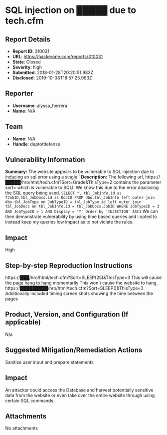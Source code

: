 # SQL injection on █████ due to tech.cfm 

## Report Details
- **Report ID**: 310031
- **URL**: https://hackerone.com/reports/310031
- **State**: Closed
- **Severity**: high
- **Submitted**: 2018-01-28T20:20:51.983Z
- **Disclosed**: 2019-10-08T18:57:25.963Z

## Reporter
- **Username**: alyssa_herrera
- **Name**: N/A

## Team
- **Name**: N/A
- **Handle**: deptofdefense

## Vulnerability Information
**Summary:**
The website appears to be vulnerable to SQL injection due to inducing an sql error using a single '
**Description:**
The following url, https://█████/hro/html/tech.cfm?Sort=Grade&ThisType=2 contains the parameter sort= which is vulnerable to SQLI. We know this due to the error disclosing the SQL query being used. 
```SELECT *, tbl_JobInfo.id as TJobID,tbl_JobDocs.id as DocID FROM dbo.tbl_JobInfo left outer join dbo.tbl_JobType on JobTypeID = tbl_JobType.id left outer join tbl_JobDocs on tbl_JobInfo.id = tbl_JobDocs.JobID WHERE JobTypeID = 3 AND JobTypeID > 1 AND Display = 'Y' Order by 'INJECTION' ASC1```  We can then demonstrate vulnerability by using time based queries and I opted to instead keep my queries low impact as to not violate the rules.
## Impact
High
## Step-by-step Reproduction Instructions

https://███/hro/html/tech.cfm?Sort=SLEEP(25)&ThisType=3
This will cause the page hang to hang momentarily 
This won't cause the website to hang, https://█████████/hro/html/tech.cfm?Sort=SLEEP()&ThisType=3
Additionally included timing screen shots showing the time  between the pages
## Product, Version, and Configuration (If applicable)
N/a
## Suggested Mitigation/Remediation Actions
Sanitize user input and prepare statements

## Impact

An attacker could access the Database and harvest potentially sensitive data from the website or even take over the entire website through using certain SQL commands.

## Attachments
No attachments
